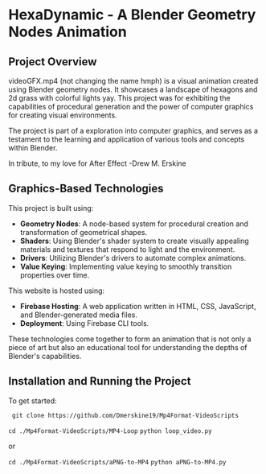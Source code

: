 # HexaDynamic - A Blender Geometry Nodes Animation

## Project Overview

videoGFX.mp4 (not changing the name hmph) is a visual animation created using Blender geometry nodes. It showcases a landscape of hexagons and 2d grass with colorful lights yay. This project was for exhibiting the capabilities of procedural generation and the power of computer graphics for creating visual environments.

The project is part of a exploration into computer graphics, and serves as a testament to the learning and application of various tools and concepts within Blender. 

In tribute, to my love for After Effect
-Drew M. Erskine

## Graphics-Based Technologies

This project is built using:

- **Geometry Nodes**: A node-based system for procedural creation and transformation of geometrical shapes.
- **Shaders**: Using Blender's shader system to create visually appealing materials and textures that respond to light and the environment.
- **Drivers**: Utilizing Blender's drivers to automate complex animations.
- **Value Keying**: Implementing value keying to smoothly transition properties over time.

This website is hosted using:

- **Firebase Hosting**: A web application written in HTML, CSS, JavaScript, and Blender-generated media files.
- **Deployment**: Using Firebase CLI tools.

These technologies come together to form an animation that is not only a piece of art but also an educational tool for understanding the depths of Blender's capabilities.

## Installation and Running the Project

To get started:


``` git clone https://github.com/Dmerskine19/Mp4Format-VideoScripts```

``` cd ./Mp4Format-VideoScripts/MP4-Loop ```
``` python loop_video.py ```

or

``` cd ./Mp4Format-VideoScripts/aPNG-to-MP4 ```
``` python aPNG-to-MP4.py ```

